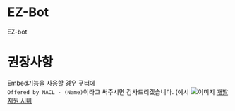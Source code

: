 # EZ-Bot
EZ-bot

# 권장사항
Embed기능을 사용할 경우 푸터에  
``Offered by NACL - (Name)``이라고 
써주시면 감사드리겠습니다.
(예시
![이미지](https://raw.githubusercontent.com/Shio7/EZ-Bot/master/images/others/20200526_232411.jpg)
[개발 지원 서버](https://discord.gg/HerTmj5)
